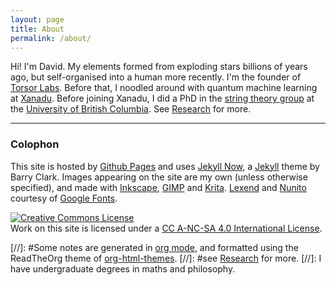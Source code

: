 ```yaml
---
layout: page
title: About
permalink: /about/
---
```


Hi! I'm David.
My elements formed from exploding stars billions of years ago, but
self-organised into a human more recently.
I'm the founder of [Torsor Labs](https://torsor.io).
Before that, I noodled around with quantum machine learning at [Xanadu](https://www.xanadu.ai/).
Before joining Xanadu, I did a PhD in the [string theory group](http://www.phas.ubc.ca/~strings/) at the
[University of British Columbia](https://www.ubc.ca/). See
[Research](https://hapax.github.io/research/) for more.
<!-- studying
conformal field theory, quantum information and black holes.
I am generously supported by a UBC
[International Doctoral Fellowship](https://www.grad.ubc.ca/campus-community/meet-our-students/wakeham-david). -->
<!-- I was born and raised in Melbourne, Australia.-->
<!-- , and picked up degrees in
philosophy, maths, and physics along the way. -->
<!-- My CV is available if you ask nicely.-->

<!-- ### Contact me

- *Office*: Hennings, 418 (UBC Point Grey)
- *Email*: dvid.a.wakeham@gmail.com (replace 7 with 'a') -->

- - -

### Colophon

This site is hosted by [Github Pages](https://pages.github.com/) and
uses [Jekyll Now](https://github.com/barryclark/jekyll-now), a
[Jekyll](https://jekyllrb.com/) theme by Barry Clark.
Images appearing on the site are my own (unless otherwise specified),
and made with [Inkscape](https://inkscape.org/en/),
[GIMP](https://www.gimp.org/) and [Krita](https://krita.org/en/).
[Lexend](https://fonts.google.com/specimen/Lexend+Deca) and
[Nunito](https://fonts.google.com/specimen/Nunito) courtesy of [Google Fonts](https://fonts.google.com/).

<a rel="license"
href="http://creativecommons.org/licenses/by-nc-sa/4.0/"><img
alt="Creative Commons License" style="border-width:0"
src="https://i.creativecommons.org/l/by-nc-sa/4.0/88x31.png" /></a><br
/>Work on this site is licensed under a <a rel="license"
href="http://creativecommons.org/licenses/by-nc-sa/4.0/">CC A-NC-SA 4.0 International License</a>.

[//]: #Some notes are generated in [org mode](https://orgmode.org/), and formatted using the ReadTheOrg theme of [org-html-themes](https://github.com/fniessen/org-html-themes).
[//]: #see [Research](https://hapax.github.io/research/) for more.
[//]: I have undergraduate degrees in maths and philosophy.
